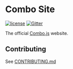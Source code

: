 # Combo Site

[![license](https://img.shields.io/github/license/mashape/apistatus.svg)](https://opensource.org/licenses/MIT)
[![Gitter](https://img.shields.io/gitter/room/nwjs/nw.js.svg)](https://gitter.im/combo-js/)

The official [Combo.js](http://www.combojs.com/) website.

## Contributing

See [CONTRIBUTING.md](CONTRIBUTING.md)

